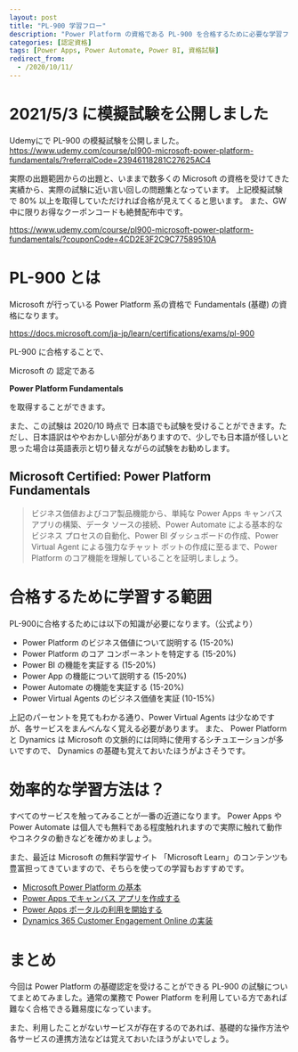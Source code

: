 ```yaml
---
layout: post
title: "PL-900 学習フロー"
description: "Power Platform の資格である PL-900 を合格するために必要な学習フローを紹介します。"
categories: [認定資格]
tags: [Power Apps, Power Automate, Power BI, 資格試験]
redirect_from:
  - /2020/10/11/
---
```


# 2021/5/3 に模擬試験を公開しました

Udemyにで PL-900 の模擬試験を公開しました。
https://www.udemy.com/course/pl900-microsoft-power-platform-fundamentals/?referralCode=23946118281C27625AC4

実際の出題範囲からの出題と、いままで数多くの Microsoft の資格を受けてきた実績から、実際の試験に近い言い回しの問題集となっています。
上記模擬試験で 80% 以上を取得していただければ合格が見えてくると思います。
また、GW 中に限りお得なクーポンコードも絶賛配布中です。

https://www.udemy.com/course/pl900-microsoft-power-platform-fundamentals/?couponCode=4CD2E3F2C9C77589510A


# PL-900 とは

Microsoft が行っている Power Platform 系の資格で Fundamentals (基礎) の資格になります。

https://docs.microsoft.com/ja-jp/learn/certifications/exams/pl-900

PL-900 に合格することで、

Microsoft の 認定である

 **Power Platform Fundamentals**

を取得することができます。

また、この試験は 2020/10 時点で 日本語でも試験を受けることができます。ただし、日本語訳はややおかしい部分がありますので、少しでも日本語が怪しいと思った場合は英語表示と切り替えながらの試験をお勧めします。

## Microsoft Certified: Power Platform Fundamentals

> ビジネス価値およびコア製品機能から、単純な Power Apps キャンバス アプリの構築、データ ソースの接続、Power Automate による基本的なビジネス プロセスの自動化、Power BI ダッシュボードの作成、Power Virtual Agent による強力なチャット ボットの作成に至るまで、Power Platform のコア機能を理解していることを証明しましょう。

# 合格するために学習する範囲

PL-900に合格するためには以下の知識が必要になります。（公式より）

- Power Platform のビジネス価値について説明する (15-20%)
- Power Platform のコア コンポーネントを特定する (15-20%)
- Power BI の機能を実証する (15-20%)
- Power App の機能について説明する (15-20%)
- Power Automate の機能を実証する (15-20%)
- Power Virtual Agents のビジネス価値を実証 (10-15%)

上記のパーセントを見てもわかる通り、Power Virtual Agents は少なめですが、各サービスをまんべんなく覚える必要があります。
また、 Power Platform と Dynamics は Microsoft の文脈的には同時に使用するシチュエーションが多いですので、 Dynamics の基礎も覚えておいたほうがよさそうです。

# 効率的な学習方法は？

すべてのサービスを触ってみることが一番の近道になります。
Power Apps や Power Automate は個人でも無料である程度触れれますので実際に触れて動作やコネクタの動きなどを確かめましょう。

また、最近は Microsoft の無料学習サイト 「Microsoft Learn」のコンテンツも豊富担ってきていますので、そちらを使っての学習もおすすめです。

- [Microsoft Power Platform の基本](https://docs.microsoft.com/ja-jp/learn/paths/power-plat-fundamentals/)
- [Power Apps でキャンバス アプリを作成する](https://docs.microsoft.com/ja-jp/learn/paths/create-powerapps/)
- [Power Apps ポータルの利用を開始する](https://docs.microsoft.com/ja-jp/learn/paths/get-started-power-apps-portals/)
- [Dynamics 365 Customer Engagement Online の実装](https://docs.microsoft.com/ja-jp/learn/paths/implementing-customer-engagement-apps/)


# まとめ

今回は Power Platform の基礎認定を受けることができる PL-900 の試験についてまとめてみました。通常の業務で Power Platform を利用している方であれば難なく合格できる難易度になっています。

また、利用したことがないサービスが存在するのであれば、基礎的な操作方法や各サービスの連携方法などは覚えておいたほうがよいでしょう。
